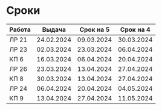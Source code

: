# Сроки
| Работа | Выдача     | Срок на 5  | Срок на 4  |
| ------ | ---------- | ---------- | ---------- |
| ЛР 21  | 24.02.2024 | 09.03.2024 | 30.03.2024 |
| ЛР 23  | 02.03.2024 | 23.03.2024 | 06.04.2024 |
| КП 6   | 16.03.2024 | 06.04.2024 | 20.04.2024 |
| ЛР 26  | 23.03.2024 | 13.04.2024 | 27.04.2024 |
| КП 8   | 30.03.2024 | 13.04.2024 | 27.04.2024 |
| ЛР 24  | 06.04.2024 | 20.04.2024 | 04.05.2024 |
| КП 9   | 13.04.2024 | 27.04.2024 | 11.05.2024 |
